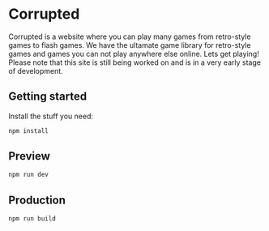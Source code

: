 # Corrupted

Corrupted is a website where you can play many games from retro-style games to flash games. We have the ultamate game library for retro-style games and games you can not play anywhere else online. Lets get playing! Please note that this site is still being worked on and is in a very early stage of development.

## Getting started

Install the stuff you need:

```bash
npm install
```

## Preview

```bash
npm run dev
```

## Production

```bash
npm run build
```
